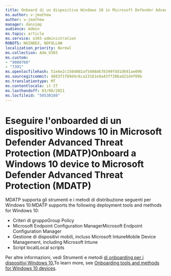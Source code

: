```yaml
---
title: Onboard di un dispositivo Windows 10 in Microsoft Defender Advanced Threat Protection (MDATP)
ms.author: v-jmathew
author: v-jmathew
manager: dansimp
audience: Admin
ms.topic: article
ms.service: o365-administration
ROBOTS: NOINDEX, NOFOLLOW
localization_priority: Normal
ms.collection: Adm_O365
ms.custom:
- "9000760"
- "7391"
ms.openlocfilehash: 51e6e2c1504002af5408d678399fdd1d691ae096
ms.sourcegitcommit: 4883f1f89d4c6ca23161e9a43ff206ad21d4f09b
ms.translationtype: MT
ms.contentlocale: it-IT
ms.lasthandoff: 03/08/2021
ms.locfileid: "50530188"
---
```

# <a name="onboard-a-windows-10-device-to-microsoft-defender-advanced-threat-protection-mdatp"></a><span data-ttu-id="4e5ab-102">Eseguire l'onboarded di un dispositivo Windows 10 in Microsoft Defender Advanced Threat Protection (MDATP)</span><span class="sxs-lookup"><span data-stu-id="4e5ab-102">Onboard a Windows 10 device to Microsoft Defender Advanced Threat Protection (MDATP)</span></span>

<span data-ttu-id="4e5ab-103">MDATP supporta gli strumenti e i metodi di distribuzione seguenti per Windows 10:</span><span class="sxs-lookup"><span data-stu-id="4e5ab-103">MDATP supports the following deployment tools and methods for Windows 10:</span></span>

- <span data-ttu-id="4e5ab-104">Criteri di gruppo</span><span class="sxs-lookup"><span data-stu-id="4e5ab-104">Group Policy</span></span>
- <span data-ttu-id="4e5ab-105">Microsoft Endpoint Configuration Manager</span><span class="sxs-lookup"><span data-stu-id="4e5ab-105">Microsoft Endpoint Configuration Manager</span></span>
- <span data-ttu-id="4e5ab-106">Gestione di dispositivi mobili, incluso Microsoft Intune</span><span class="sxs-lookup"><span data-stu-id="4e5ab-106">Mobile Device Management, including Microsoft Intune</span></span>
- <span data-ttu-id="4e5ab-107">Script locali</span><span class="sxs-lookup"><span data-stu-id="4e5ab-107">Local scripts</span></span>

<span data-ttu-id="4e5ab-108">Per altre informazioni, vedi Strumenti e metodi [di onboarding per i dispositivi Windows 10.](https://go.microsoft.com/fwlink/?linkid=2143460)</span><span class="sxs-lookup"><span data-stu-id="4e5ab-108">To learn more, see [Onboarding tools and methods for Windows 10 devices](https://go.microsoft.com/fwlink/?linkid=2143460).</span></span>
